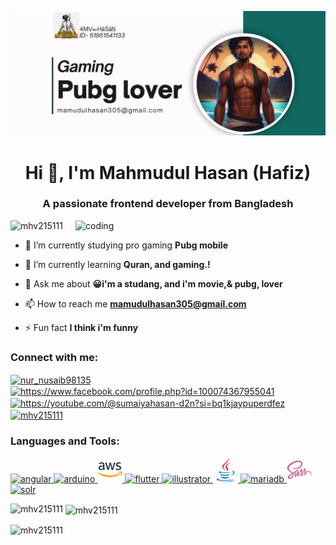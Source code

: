 ![logo](https://github.com/mhv215111/mhvhasan215111/blob/main/Screenshot_20250302-234435__01.jpg)
<h1 align="center">Hi 👋, I'm Mahmudul Hasan (Hafiz)</h1>
<h3 align="center">A passionate frontend developer from Bangladesh</h3>

<img align="right" alt="coding" width="400" src="https://user-images.githubusercontent.com/55389276/140866485-8fb1c876-9a8f-4d6a-98dc-08c4981eaf70.gif">

<p align="left"> <img src="https://komarev.com/ghpvc/?username=mhv215111&label=Profile%20views&color=0e75b6&style=flat" alt="mhv215111" /> </p>

- 🔭 I’m currently studying pro gaming **Pubg mobile**

- 🌱 I’m currently learning **Quran, and gaming.!**

- 💬 Ask me about **😀i'm a studang, and i'm movie,& pubg, lover**

- 📫 How to reach me **mamudulhasan305@gmail.com**

- ⚡ Fun fact **I think i'm funny**

<h3 align="left">Connect with me:</h3>
<p align="left">
<a href="https://twitter.com/nur_nusaib98135" target="blank"><img align="center" src="https://raw.githubusercontent.com/rahuldkjain/github-profile-readme-generator/master/src/images/icons/Social/twitter.svg" alt="nur_nusaib98135" height="30" width="40" /></a>
<a href="https://fb.com/https://www.facebook.com/profile.php?id=100074367955041" target="blank"><img align="center" src="https://raw.githubusercontent.com/rahuldkjain/github-profile-readme-generator/master/src/images/icons/Social/facebook.svg" alt="https://www.facebook.com/profile.php?id=100074367955041" height="30" width="40" /></a>
<a href="https://www.youtube.com/c/https://youtube.com/@sumaiyahasan-d2n?si=bq1kjaypuperdfez" target="blank"><img align="center" src="https://raw.githubusercontent.com/rahuldkjain/github-profile-readme-generator/master/src/images/icons/Social/youtube.svg" alt="https://youtube.com/@sumaiyahasan-d2n?si=bq1kjaypuperdfez" height="30" width="40" /></a>
<a href="https://discord.gg/mhv215111" target="blank"><img align="center" src="https://raw.githubusercontent.com/rahuldkjain/github-profile-readme-generator/master/src/images/icons/Social/discord.svg" alt="mhv215111" height="30" width="40" /></a>
</p>

<h3 align="left">Languages and Tools:</h3>
<p align="left"> <a href="https://angular.io" target="_blank" rel="noreferrer"> <img src="https://angular.io/assets/images/logos/angular/angular.svg" alt="angular" width="40" height="40"/> </a> <a href="https://www.arduino.cc/" target="_blank" rel="noreferrer"> <img src="https://cdn.worldvectorlogo.com/logos/arduino-1.svg" alt="arduino" width="40" height="40"/> </a> <a href="https://aws.amazon.com" target="_blank" rel="noreferrer"> <img src="https://raw.githubusercontent.com/devicons/devicon/master/icons/amazonwebservices/amazonwebservices-original-wordmark.svg" alt="aws" width="40" height="40"/> </a> <a href="https://flutter.dev" target="_blank" rel="noreferrer"> <img src="https://www.vectorlogo.zone/logos/flutterio/flutterio-icon.svg" alt="flutter" width="40" height="40"/> </a> <a href="https://www.adobe.com/in/products/illustrator.html" target="_blank" rel="noreferrer"> <img src="https://www.vectorlogo.zone/logos/adobe_illustrator/adobe_illustrator-icon.svg" alt="illustrator" width="40" height="40"/> </a> <a href="https://www.java.com" target="_blank" rel="noreferrer"> <img src="https://raw.githubusercontent.com/devicons/devicon/master/icons/java/java-original.svg" alt="java" width="40" height="40"/> </a> <a href="https://mariadb.org/" target="_blank" rel="noreferrer"> <img src="https://www.vectorlogo.zone/logos/mariadb/mariadb-icon.svg" alt="mariadb" width="40" height="40"/> </a> <a href="https://sass-lang.com" target="_blank" rel="noreferrer"> <img src="https://raw.githubusercontent.com/devicons/devicon/master/icons/sass/sass-original.svg" alt="sass" width="40" height="40"/> </a> <a href="https://lucene.apache.org/solr/" target="_blank" rel="noreferrer"> <img src="https://www.vectorlogo.zone/logos/apache_solr/apache_solr-icon.svg" alt="solr" width="40" height="40"/> </a> </p>

<p><img align="left" src="https://github-readme-stats.vercel.app/api/top-langs?username=mhv215111&show_icons=true&locale=en&layout=compact" alt="mhv215111" /></p>

<p>&nbsp;<img align="center" src="https://github-readme-stats.vercel.app/api?username=mhv215111&show_icons=true&locale=en" alt="mhv215111" /></p>

<p><img align="center" src="https://github-readme-streak-stats.herokuapp.com/?user=mhv215111&" alt="mhv215111" /></p>
